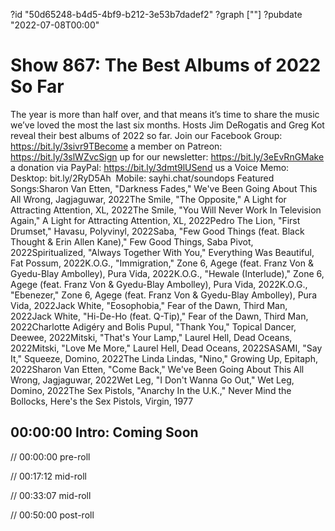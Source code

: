 ?id "50d65248-b4d5-4bf9-b212-3e53b7dadef2"
?graph [""]
?pubdate "2022-07-08T00:00"

# Show 867: The Best Albums of 2022 So Far

The year is more than half over, and that means it’s time to share the music we’ve loved the most the last six months. Hosts Jim DeRogatis and Greg Kot reveal their best albums of 2022 so far. Join our Facebook Group: https://bit.ly/3sivr9TBecome a member on Patreon: https://bit.ly/3slWZvcSign up for our newsletter: https://bit.ly/3eEvRnGMake a donation via PayPal: https://bit.ly/3dmt9lUSend us a Voice Memo: Desktop: bit.ly/2RyD5Ah  Mobile: sayhi.chat/soundops Featured Songs:Sharon Van Etten, "Darkness Fades," We've Been Going About This All Wrong, Jagjaguwar, 2022The Smile, "The Opposite," A Light for Attracting Attention, XL, 2022The Smile, "You Will Never Work In Television Again," A Light for Attracting Attention, XL, 2022Pedro The Lion, "First Drumset," Havasu, Polyvinyl, 2022Saba, "Few Good Things (feat. Black Thought & Erin Allen Kane)," Few Good Things, Saba Pivot, 2022Spiritualized, "Always Together With You," Everything Was Beautiful, Fat Possum, 2022K.O.G., "Immigration," Zone 6, Agege (feat. Franz Von & Gyedu-Blay Ambolley), Pura Vida, 2022K.O.G., "Hewale (Interlude)," Zone 6, Agege (feat. Franz Von & Gyedu-Blay Ambolley), Pura Vida, 2022K.O.G., "Ebenezer," Zone 6, Agege (feat. Franz Von & Gyedu-Blay Ambolley), Pura Vida, 2022Jack White, "Eosophobia," Fear of the Dawn, Third Man, 2022Jack White, "Hi-De-Ho (feat. Q-Tip)," Fear of the Dawn, Third Man, 2022Charlotte Adigéry and Bolis Pupul, "Thank You," Topical Dancer, Deewee, 2022Mitski, "That's Your Lamp," Laurel Hell, Dead Oceans, 2022Mitski, "Love Me More," Laurel Hell, Dead Oceans, 2022SASAMI, "Say It," Squeeze, Domino, 2022The Linda Lindas, "Nino," Growing Up, Epitaph, 2022Sharon Van Etten, "Come Back," We've Been Going About This All Wrong, Jagjaguwar, 2022Wet Leg, "I Don't Wanna Go Out," Wet Leg, Domino, 2022The Sex Pistols, "Anarchy In the U.K.," Never Mind the Bollocks, Here's the Sex Pistols, Virgin, 1977

## 00:00:00 Intro: Coming Soon

// 00:00:00 pre-roll

// 00:17:12 mid-roll

// 00:33:07 mid-roll

// 00:50:00 post-roll
